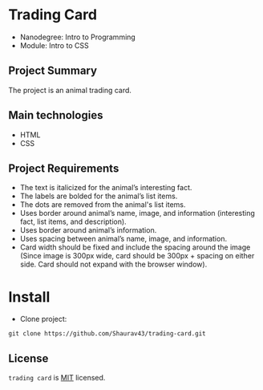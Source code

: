 # Trading Card

 * Nanodegree: Intro to Programming
 * Module: Intro to CSS

## Project Summary

The project is an animal trading card.

## Main technologies

* HTML
* CSS

## Project Requirements

* The text is italicized for the animal’s interesting fact.
* The labels are bolded for the animal’s list items.
* The dots are removed from the animal's list items.
* Uses border around animal’s name, image, and information (interesting fact, list items, and description).
* Uses border around animal’s information.
* Uses spacing between animal’s name, image, and information.
* Card width should be fixed and include the spacing around the image (Since image is 300px wide, card should be 300px + spacing on either side. Card should not expand with the browser window).

# Install

* Clone project:
```
git clone https://github.com/Shaurav43/trading-card.git
```
## License

`trading card` is [MIT](https://github.com/Shaurav43/trading-card/blob/master/LICENSE) licensed.
